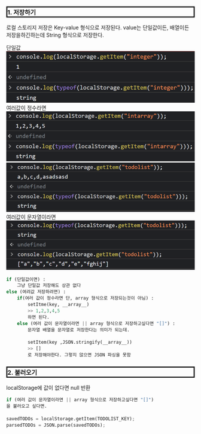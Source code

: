 <style>
time.date {
  color : #fff;
}
.imgOption{
    display:flex;
    justify-content:center;
    align-items:center;
    width: 800px; 
}
h2{
    font-weight :bold;
    border : 6px solid #83dcb7;
}
h3 {
    font-weight :bold;
    border : 3px solid ;
}
</style>

### 1. 저장하기
로컬 스토리지 저장은 Key-value 형식으로 저장된다.
value는 단일값이든, 배열이든 저장을하긴하는데 String 형식으로 저장한다.

단일값
![](2022-01-17-16-03-22.png)
여러값이 정수라면
![](2022-01-17-16-04-02.png)
![](2022-01-17-16-05-44.png)
여러값이 문자열이라면
![](2022-01-17-16-06-40.png)

```py
if (단일값이면) :
    그냥 단일값 저장해도 상관 없다
else (여려값 저장하려면) : 
    if(여러 값이 정수라면 단, array 형식으로 저장되는것이 아님) : 
        setItme(key, __array__) 
        >> 1,2,3,4,5
        하면 된다.
    else (여러 값이 문자열이라면 || array 형식으로 저장하고싶다면 "[]") :
        문자열 배열을 문자열로 저장한다는 의미가 되는데.
        
        setItem(key ,JSON.stringify(__array__)) 
        >> []
        로 저장해야한다. 그렇지 않으면 JSON 파싱을 못함  
```
### 2. 불러오기 
localStorage에 값이 없다면 null 반환
```py
if (여러 값이 문자열이라면 || array 형식으로 저장하고싶다면 "[]") 
을 불러오고 싶다면.

savedTODOs = localStorage.getItem(TODOLIST_KEY);
parsedTODOs = JSON.parse(savedTODOs);
```